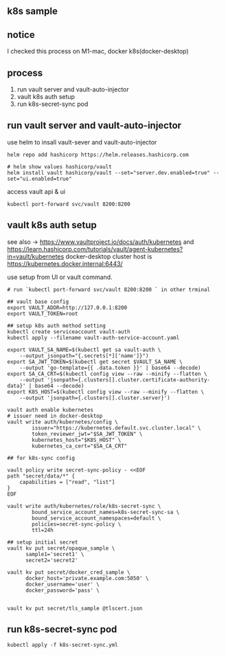 k8s sample
--------

## notice

I checked this process on M1-mac, docker k8s(docker-desktop)

## process

1. run vault server and vault-auto-injector
2. vault k8s auth setup
3. run k8s-secret-sync pod

## run vault server and vault-auto-injector

use helm to insall vault-sever and vault-auto-injector

```
helm repo add hashicorp https://helm.releases.hashicorp.com

# helm show values hashicorp/vault
helm install vault hashicorp/vault --set="server.dev.enabled=true" --set="ui.enabled=true"

```

access vault api & ui 

```
kubectl port-forward svc/vault 8200:8200 
```

## vault k8s auth setup

see also -> https://www.vaultproject.io/docs/auth/kubernetes and https://learn.hashicorp.com/tutorials/vault/agent-kubernetes?in=vault/kubernetes
docker-desktop cluster host is https://kubernetes.docker.internal:6443/

use setup from UI or vault command. 

```
# run `kubectl port-forward svc/vault 8200:8200 ` in other trminal

## vault base config
export VAULT_ADDR=http://127.0.0.1:8200
export VAULT_TOKEN=root

## setup k8s auth method setting
kubectl create serviceaccount vault-auth
kubectl apply --filename vault-auth-service-account.yaml

export VAULT_SA_NAME=$(kubectl get sa vault-auth \
    --output jsonpath="{.secrets[*]['name']}")
export SA_JWT_TOKEN=$(kubectl get secret $VAULT_SA_NAME \
    --output 'go-template={{ .data.token }}' | base64 --decode)
export SA_CA_CRT=$(kubectl config view --raw --minify --flatten \
    --output 'jsonpath={.clusters[].cluster.certificate-authority-data}' | base64 --decode)
export K8S_HOST=$(kubectl config view --raw --minify --flatten \
    --output 'jsonpath={.clusters[].cluster.server}')

vault auth enable kubernetes
# issuer need in docker-desktop
vault write auth/kubernetes/config \
        issuer="https://kubernetes.default.svc.cluster.local" \
        token_reviewer_jwt="$SA_JWT_TOKEN" \
        kubernetes_host="$K8S_HOST" \
        kubernetes_ca_cert="$SA_CA_CRT"

## for k8s-sync config 

vault policy write secret-sync-policy - <<EOF
path "secret/data/*" {
    capabilities = ["read", "list"]
}
EOF

vault write auth/kubernetes/role/k8s-secret-sync \
        bound_service_account_names=k8s-secret-sync-sa \
        bound_service_account_namespaces=default \
        policies=secret-sync-policy \
        ttl=24h

## setup initial secret
vault kv put secret/opaque_sample \
      sample1='secret1' \
      secret2='secret2'

vault kv put secret/docker_cred_sample \
      docker_host='private.example.com:5050' \
      docker_username='user' \
      docker_password='pass' \


vault kv put secret/tls_sample @tlscert.json

```

## run k8s-secret-sync pod

```
kubectl apply -f k8s-secret-sync.yml
```